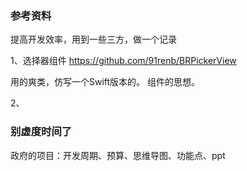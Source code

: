 ### 参考资料

提高开发效率，用到一些三方，做一个记录

1、选择器组件  https://github.com/91renb/BRPickerView

用的爽类，仿写一个Swift版本的。 组件的思想。



2、

### 别虚度时间了

政府的项目：开发周期、预算、思维导图、功能点、ppt 